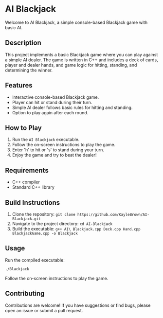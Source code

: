 
# AI Blackjack

Welcome to AI Blackjack, a simple console-based Blackjack game with basic AI.

## Description

This project implements a basic Blackjack game where you can play against a simple AI dealer. The game is written in C++ and includes a deck of cards, player and dealer hands, and game logic for hitting, standing, and determining the winner.

## Features

- Interactive console-based Blackjack game.
- Player can hit or stand during their turn.
- Simple AI dealer follows basic rules for hitting and standing.
- Option to play again after each round.

## How to Play

1. Run the `AI Blackjack` executable.
2. Follow the on-screen instructions to play the game.
3. Enter 'h' to hit or 's' to stand during your turn.
4. Enjoy the game and try to beat the dealer!

## Requirements

- C++ compiler
- Standard C++ library

## Build Instructions

1. Clone the repository: `git clone https://github.com/KayleBrown/AI-Blackjack.git`
2. Navigate to the project directory: `cd AI-Blackjack`
3. Build the executable: `g++ AI\ Blackjack.cpp Deck.cpp Hand.cpp BlackjackGame.cpp -o Blackjack`

## Usage

Run the compiled executable:

```bash
./Blackjack
```

Follow the on-screen instructions to play the game.

## Contributing

Contributions are welcome! If you have suggestions or find bugs, please open an issue or submit a pull request.
